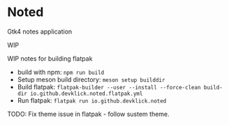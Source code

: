 # Noted

Gtk4 notes application

WIP


WIP notes for building flatpak

- build with npm: `npm run build`
- Setup meson build directory: `meson setup builddir`
- Build flatpak: `flatpak-builder --user --install --force-clean build-dir io.github.devklick.noted.flatpak.yml`
- Run flatpak: `flatpak run io.github.devklick.noted`

TODO: Fix theme issue in flatpak - follow sustem theme.